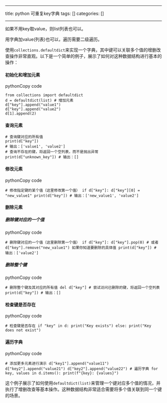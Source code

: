 
--- 
title:  python 可重复key字典 
tags: []
categories: [] 

---


如果不用key取value，则list列表也可以。

用字典加value(列表)也可以，遍历需要二级遍历。



使用`collections.defaultdict`来实现一个字典，其中键可以关联多个值的增删改查操作非常直观。以下是一个简单的例子，展示了如何对这种数据结构进行基本的操作：

#### 初始化和增加元素

pythonCopy code

```
from collections import defaultdict 
d = defaultdict(list) # 增加元素 
d["key"].append("value1") 
d["key"].append("value2")
d[1].append(2)
```

#### 查询元素

```
# 查询键对应的所有值 
print(d["key"]) 
# 输出：['value1', 'value2']
# 查询不存在的键，将返回一个空列表，而不是抛出异常 
print(d["unknown_key"]) # 输出：[]
```

#### 修改元素

pythonCopy code

`# 修改指定键的某个值（这里修改第一个值） if d["key"]: d["key"][0] = "new_value1" print(d["key"]) # 输出：['new_value1', 'value2'] `

#### 删除元素

##### 删除键对应的一个值

pythonCopy code

`# 删除键对应的一个值（这里删除第一个值） if d["key"]: d["key"].pop(0) # 或者 d["key"].remove("new_value1") 如果你知道要删除的具体值 print(d["key"]) # 输出：['value2'] `

##### 删除整个键

pythonCopy code

`# 删除整个键及其对应的所有值 del d["key"] # 尝试访问已删除的键，将返回一个空列表 print(d["key"]) # 输出：[] `

#### 检查键是否存在

pythonCopy code

`# 检查键是否存在 if "key" in d: print("Key exists") else: print("Key does not exist") `

#### 遍历字典

pythonCopy code

`# 添加更多元素进行演示 d["key1"].append("value11") d["key2"].append("value21") d["key2"].append("value22") # 遍历字典 for key, values in d.items(): print(f"{key}: {values}") `

这个例子展示了如何使用`defaultdict(list)`来管理一个键对应多个值的情况，并执行了增删改查等基本操作。这种数据结构非常适合需要将多个值关联到同一个键的场景。
